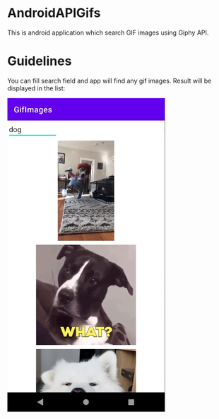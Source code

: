 # AndroidAPIGifs
This is android application which search GIF images using Giphy API.

# Guidelines

You can fill search field and app will find any gif images. Result will be displayed in the list:

<p><img border="0" src="gif.jpg"></p>